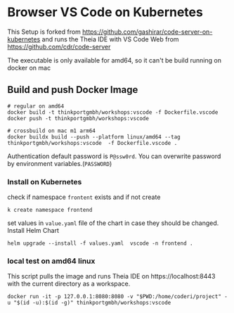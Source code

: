# Browser VS Code on Kubernetes

This Setup is forked from https://github.com/gashirar/code-server-on-kubernetes and runs the Theia IDE with VS Code Web from https://github.com/cdr/code-server

The executable is only available for amd64, so it can't be build running on docker on mac

## Build and push Docker Image

```
# regular on amd64
docker build -t thinkportgmbh/workshops:vscode -f Dockerfile.vscode
docker push -t thinkportgmbh/workshops:vscode

# crossbuild on mac m1 arm64
docker buildx build --push --platform linux/amd64 --tag thinkportgmbh/workshops:vscode  -f Dockerfile.vscode .
```

Authentication default password is `P@ssw0rd`.
You can overwrite password by environment variables.(`PASSWORD`)

### Install on Kubernetes

check if namespace `frontent` exists and if not create

```
k create namespace frontend
```

set values in `value.yaml` file of the chart in case they should be changed.
Install Helm Chart

```
helm upgrade --install -f values.yaml  vscode -n frontend .

```

### local test on amd64 linux

This script pulls the image and runs Theia IDE on https://localhost:8443 with the current directory as a workspace.

```
docker run -it -p 127.0.0.1:8080:8080 -v "$PWD:/home/coderi/project" -u "$(id -u):$(id -g)" thinkportgmbh/workshops:vscode
```
